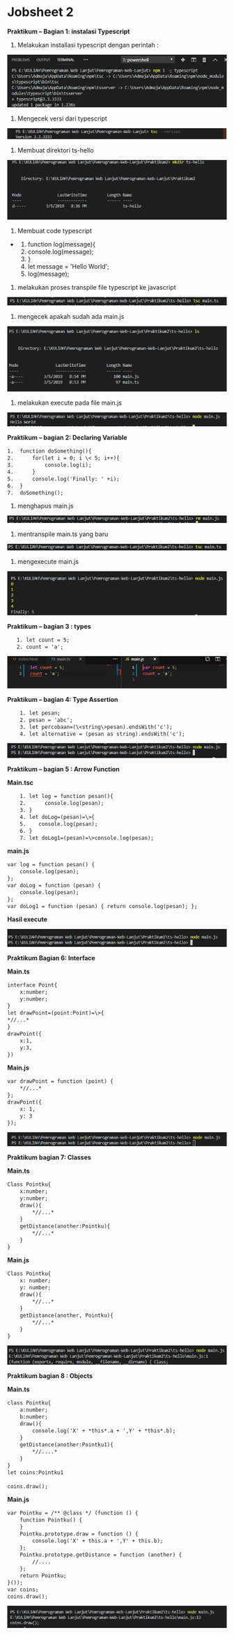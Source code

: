 Jobsheet 2
==========

**Praktikum – Bagian 1: instalasi Typescript**

1.  Melakukan installasi typescript dengan perintah :

![](media/50e1a735aee03dce87366f0e3123b28a.png)

1.  Mengecek versi dari typescript

![](media/63539e1eb077b9d9e84bb977c2db8067.png)

1.  Membuat direktori ts-hello

![](media/ac410580bea9f40a16984a8e7eee9496.png)

1.  Membuat code typescript

-   1.  function log(message){  
    2.  console.log(message);  
    3.  }  
    4.  let message = 'Hello World';  
    5.  log(message);

1.  melakukan proses transpile file typescript ke javascript

![](media/0ef6a5e0a23559f20e2299861120e60a.png)

1.  mengecek apakah sudah ada main.js

![](media/8e67f075a8081d20b1e401f53770b312.png)

1.  melakukan execute pada file main.js

![](media/d499bd6ea5c85e7a80bd9a5433248e51.png)

**Praktikum – bagian 2: Declaring Variable**

~~~~~~~~~~~~~~~~~~~~~~~~~~~~~~~~~~~~~~~~~~~~~~~~~~~~~~~~~~~~~~~~~~~~~~~~~~~~~~~~
1.  function doSomething(){
2.      for(let i = 0; i \< 5; i++){
3.          console.log(i);
4.      }
5.      console.log('Finally: ' +i);
6.  }
7.  doSomething();
~~~~~~~~~~~~~~~~~~~~~~~~~~~~~~~~~~~~~~~~~~~~~~~~~~~~~~~~~~~~~~~~~~~~~~~~~~~~~~~~

1.  menghapus main.js

![](media/f93147c2e90724460d4d4b10c211b398.png)

1.  mentranspile main.ts yang baru

![](media/69e24a4291b932e2d09359ff1251e60d.png)

1.  mengexecute main.js

![](media/4cb1d5c0cd45307329414e4905620288.png)

**Praktikum – bagian 3 : types**

~~~~~~~~~~~~~~~~~~~~~~~~~~~~~~~~~~~~~~~~~~~~~~~~~~~~~~~~~~~~~~~~~~~~~~~~~~~~~~~~
   1. let count = 5;
   2. count = 'a';
~~~~~~~~~~~~~~~~~~~~~~~~~~~~~~~~~~~~~~~~~~~~~~~~~~~~~~~~~~~~~~~~~~~~~~~~~~~~~~~~

![](media/843714b6d2685b9d6950a50c4d44094e.png)

**Praktikum – bagian 4: Type Assertion**

~~~~~~~~~~~~~~~~~~~~~~~~~~~~~~~~~~~~~~~~~~~~~~~~~~~~~~~~~~~~~~~~~~~~~~~~~~~~~~~~
    1. let pesan;
    2. pesan = 'abc';
    3. let percobaan=(\<string\>pesan).endsWith('c');
    4. let alternative = (pesan as string).endsWith('c');
~~~~~~~~~~~~~~~~~~~~~~~~~~~~~~~~~~~~~~~~~~~~~~~~~~~~~~~~~~~~~~~~~~~~~~~~~~~~~~~~

![](media/579e0c009a641c12625218208d63565c.png)

**Praktikum – bagian 5 : Arrow Function**

**Main.tsc**

~~~~~~~~~~~~~~~~~~~~~~~~~~~~~~~~~~~~~~~~~~~~~~~~~~~~~~~~~~~~~~~~~~~~~~~~~~~~~~~~
    1. let log = function pesan(){
    2.      console.log(pesan);
    3. }
    4. let doLog=(pesan)=\>{
    5.    console.log(pesan);
    6. }
    7. let doLog1=(pesan)=\>console.log(pesan);
~~~~~~~~~~~~~~~~~~~~~~~~~~~~~~~~~~~~~~~~~~~~~~~~~~~~~~~~~~~~~~~~~~~~~~~~~~~~~~~~

**main.js**

~~~~~~~~~~~~~~~~~~~~~~~~~~~~~~~~~~~~~~~~~~~~~~~~~~~~~~~~~~~~~~~~~~~~~~~~~~~~~~~~
var log = function pesan() {
    console.log(pesan);
};
var doLog = function (pesan) {
    console.log(pesan);
};
var doLog1 = function (pesan) { return console.log(pesan); };
~~~~~~~~~~~~~~~~~~~~~~~~~~~~~~~~~~~~~~~~~~~~~~~~~~~~~~~~~~~~~~~~~~~~~~~~~~~~~~~~

**Hasil execute**

![](media/4239afede47f45e21c6fb2b6382fb86b.png)

**Praktikum Bagian 6: Interface**

**Main.ts**

~~~~~~~~~~~~~~~~~~~~~~~~~~~~~~~~~~~~~~~~~~~~~~~~~~~~~~~~~~~~~~~~~~~~~~~~~~~~~~~~
interface Point{
    x:number;
    y:number;
}
let drawPoint=(point:Point)=\>{
*//...*
}
drawPoint({
    x:1,
    y:3,
})
~~~~~~~~~~~~~~~~~~~~~~~~~~~~~~~~~~~~~~~~~~~~~~~~~~~~~~~~~~~~~~~~~~~~~~~~~~~~~~~~

**Main.js**

~~~~~~~~~~~~~~~~~~~~~~~~~~~~~~~~~~~~~~~~~~~~~~~~~~~~~~~~~~~~~~~~~~~~~~~~~~~~~~~~
var drawPoint = function (point) {
    *//...*
};
drawPoint({
    x: 1,
    y: 3
});
~~~~~~~~~~~~~~~~~~~~~~~~~~~~~~~~~~~~~~~~~~~~~~~~~~~~~~~~~~~~~~~~~~~~~~~~~~~~~~~~

![](media/9e2a4de12547340d3e436364bcd5ded4.png)

**Praktikum bagian 7: Classes**

**Main.ts**

~~~~~~~~~~~~~~~~~~~~~~~~~~~~~~~~~~~~~~~~~~~~~~~~~~~~~~~~~~~~~~~~~~~~~~~~~~~~~~~~
Class Pointku{
    x:number;
    y:number;
    draw(){
        *//...*
    }
    getDistance(another:Pointku){
        *//...*
    }
}
~~~~~~~~~~~~~~~~~~~~~~~~~~~~~~~~~~~~~~~~~~~~~~~~~~~~~~~~~~~~~~~~~~~~~~~~~~~~~~~~

**Main.js**

~~~~~~~~~~~~~~~~~~~~~~~~~~~~~~~~~~~~~~~~~~~~~~~~~~~~~~~~~~~~~~~~~~~~~~~~~~~~~~~~
Class Pointku{
    x: number;
    y: number;
    draw(){
        *//...*
    }
    getDistance(another, Pointku){
        *//...*
    }
}
~~~~~~~~~~~~~~~~~~~~~~~~~~~~~~~~~~~~~~~~~~~~~~~~~~~~~~~~~~~~~~~~~~~~~~~~~~~~~~~~

![](media/e2823680a16100f86a27bb61afc1cb26.png)

**Praktikum bagian 8 : Objects**

**Main.ts**

~~~~~~~~~~~~~~~~~~~~~~~~~~~~~~~~~~~~~~~~~~~~~~~~~~~~~~~~~~~~~~~~~~~~~~~~~~~~~~~~
class Pointku{
    a:number;
    b:number;
    draw(){
        console.log('X' + *this*.a + ',Y' + *this*.b);
    }
    getDistance(another:Pointku1){
        *//....*
    }
}
let coins:Pointku1

coins.draw();
~~~~~~~~~~~~~~~~~~~~~~~~~~~~~~~~~~~~~~~~~~~~~~~~~~~~~~~~~~~~~~~~~~~~~~~~~~~~~~~~

**Main.js**

~~~~~~~~~~~~~~~~~~~~~~~~~~~~~~~~~~~~~~~~~~~~~~~~~~~~~~~~~~~~~~~~~~~~~~~~~~~~~~~~
var Pointku = /** @class */ (function () {
    function Pointku() {
    }
    Pointku.prototype.draw = function () {
        console.log('X' + this.a + ',Y' + this.b);
    };
    Pointku.prototype.getDistance = function (another) {
        //....
    };
    return Pointku;
}());
var coins;
coins.draw();
~~~~~~~~~~~~~~~~~~~~~~~~~~~~~~~~~~~~~~~~~~~~~~~~~~~~~~~~~~~~~~~~~~~~~~~~~~~~~~~~

![](media/0926b9af3a898f9c3a7680cbff2f6c11.png)
